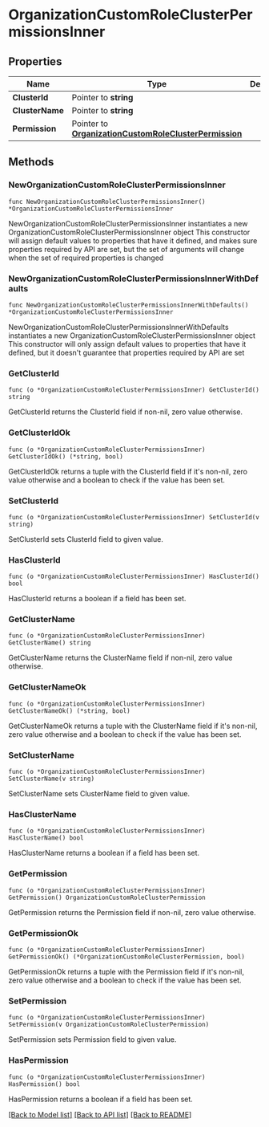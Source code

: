 # OrganizationCustomRoleClusterPermissionsInner

## Properties

Name | Type | Description | Notes
------------ | ------------- | ------------- | -------------
**ClusterId** | Pointer to **string** |  | [optional] 
**ClusterName** | Pointer to **string** |  | [optional] 
**Permission** | Pointer to [**OrganizationCustomRoleClusterPermission**](OrganizationCustomRoleClusterPermission.md) |  | [optional] 

## Methods

### NewOrganizationCustomRoleClusterPermissionsInner

`func NewOrganizationCustomRoleClusterPermissionsInner() *OrganizationCustomRoleClusterPermissionsInner`

NewOrganizationCustomRoleClusterPermissionsInner instantiates a new OrganizationCustomRoleClusterPermissionsInner object
This constructor will assign default values to properties that have it defined,
and makes sure properties required by API are set, but the set of arguments
will change when the set of required properties is changed

### NewOrganizationCustomRoleClusterPermissionsInnerWithDefaults

`func NewOrganizationCustomRoleClusterPermissionsInnerWithDefaults() *OrganizationCustomRoleClusterPermissionsInner`

NewOrganizationCustomRoleClusterPermissionsInnerWithDefaults instantiates a new OrganizationCustomRoleClusterPermissionsInner object
This constructor will only assign default values to properties that have it defined,
but it doesn't guarantee that properties required by API are set

### GetClusterId

`func (o *OrganizationCustomRoleClusterPermissionsInner) GetClusterId() string`

GetClusterId returns the ClusterId field if non-nil, zero value otherwise.

### GetClusterIdOk

`func (o *OrganizationCustomRoleClusterPermissionsInner) GetClusterIdOk() (*string, bool)`

GetClusterIdOk returns a tuple with the ClusterId field if it's non-nil, zero value otherwise
and a boolean to check if the value has been set.

### SetClusterId

`func (o *OrganizationCustomRoleClusterPermissionsInner) SetClusterId(v string)`

SetClusterId sets ClusterId field to given value.

### HasClusterId

`func (o *OrganizationCustomRoleClusterPermissionsInner) HasClusterId() bool`

HasClusterId returns a boolean if a field has been set.

### GetClusterName

`func (o *OrganizationCustomRoleClusterPermissionsInner) GetClusterName() string`

GetClusterName returns the ClusterName field if non-nil, zero value otherwise.

### GetClusterNameOk

`func (o *OrganizationCustomRoleClusterPermissionsInner) GetClusterNameOk() (*string, bool)`

GetClusterNameOk returns a tuple with the ClusterName field if it's non-nil, zero value otherwise
and a boolean to check if the value has been set.

### SetClusterName

`func (o *OrganizationCustomRoleClusterPermissionsInner) SetClusterName(v string)`

SetClusterName sets ClusterName field to given value.

### HasClusterName

`func (o *OrganizationCustomRoleClusterPermissionsInner) HasClusterName() bool`

HasClusterName returns a boolean if a field has been set.

### GetPermission

`func (o *OrganizationCustomRoleClusterPermissionsInner) GetPermission() OrganizationCustomRoleClusterPermission`

GetPermission returns the Permission field if non-nil, zero value otherwise.

### GetPermissionOk

`func (o *OrganizationCustomRoleClusterPermissionsInner) GetPermissionOk() (*OrganizationCustomRoleClusterPermission, bool)`

GetPermissionOk returns a tuple with the Permission field if it's non-nil, zero value otherwise
and a boolean to check if the value has been set.

### SetPermission

`func (o *OrganizationCustomRoleClusterPermissionsInner) SetPermission(v OrganizationCustomRoleClusterPermission)`

SetPermission sets Permission field to given value.

### HasPermission

`func (o *OrganizationCustomRoleClusterPermissionsInner) HasPermission() bool`

HasPermission returns a boolean if a field has been set.


[[Back to Model list]](../README.md#documentation-for-models) [[Back to API list]](../README.md#documentation-for-api-endpoints) [[Back to README]](../README.md)


